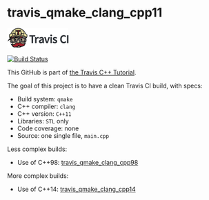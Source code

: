 # travis_qmake_clang_cpp11

[![Travis CI logo](TravisCI.png)](https://travis-ci.org)

[![Build Status](https://travis-ci.org/richelbilderbeek/travis_qmake_clang_cpp11.svg?branch=master)](https://travis-ci.org/richelbilderbeek/travis_qmake_clang_cpp11)

This GitHub is part of [the Travis C++ Tutorial](https://github.com/richelbilderbeek/travis_cpp_tutorial).

The goal of this project is to have a clean Travis CI build, with specs:
 * Build system: `qmake`
 * C++ compiler: `clang`
 * C++ version: `C++11`
 * Libraries: `STL` only
 * Code coverage: none
 * Source: one single file, `main.cpp`

Less complex builds:
 * Use of C++98: [travis_qmake_clang_cpp98](https://www.github.com/richelbilderbeek/travis_qmake_clang_cpp98)

More complex builds:
 * Use of C++14: [travis_qmake_clang_cpp14](https://www.github.com/richelbilderbeek/travis_qmake_clang_cpp14)